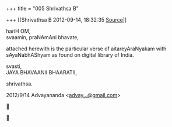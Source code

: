 +++
title = "005 Shrivathsa B"

+++
[[Shrivathsa B	2012-09-14, 18:32:35 [Source](https://groups.google.com/g/bvparishat/c/-hiJu5M43XI)]]



hariH OM,  
svaamin, praNAmAni bhavate,  
  
 attached herewith is the particular verse of aitareyAraNyakam with sAyaNabhAShyam as found on digital library of India.  
  
svasti,  
 JAYA BHAVAANII BHAARATII,  

shrivathsa.  
  

2012/9/14 Advayananda \<[advay...@gmail.com]()\>  





